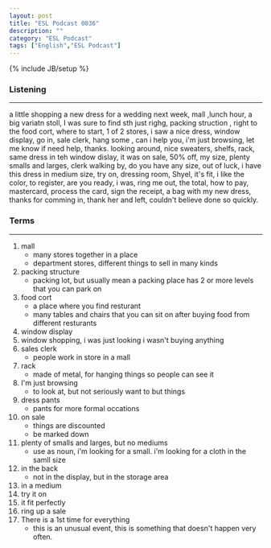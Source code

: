 ```yaml
---
layout: post
title: "ESL Podcast 0036"
description: ""
category: "ESL Podcast"
tags: ["English","ESL Podcast"]
---
```

{% include JB/setup %}

### Listening
-----
a little shopping
a new dress for a wedding next week, mall ,lunch hour, a big variatn stoll, I was sure to find sth just righg, packing struction , right to the food cort, where to start, 1 of 2 stores, i saw a nice dress, window display, go in, sale clerk, hang some , can i help you, i'm just browsing, let me know if need help, thanks. looking around, nice sweaters, shelfs, rack, same dress in teh window dislay, it was on sale, 50% off, my size, plenty smalls and larges, clerk walking by, do you have any size, out of luck, i have this dress in medium size, try on, dressing room, Shyel, it's fit, i like the color, to register, are you ready, i was, ring me out, the total, how to pay, mastercard, process the card, sign the receipt, a bag with my new dress, thanks for comming in, thank her and left, couldn't believe done so quickly. 


### Terms
--------
1. mall
    * many stores together in a place
    * department stores, different things to sell in  many kinds
2. packing structure
    * packing lot, but usually mean a packing place has 2 or more levels that you can park on
3. food cort
    * a place where you find resturant
    * many tables and chairs that you can sit on after buying food from different resturants
4. window display
5. window shopping, i was just looking i wasn't buying anything
6. sales clerk
    * people work in store in a mall
7. rack
    * made of metal, for hanging things so people can see it
8. I'm just browsing
    * to look at, but not seriously want to but things
9. dress pants
    * pants for more formal occations
10. on sale
    * things are discounted
    * be marked down
11. plenty of smalls and larges, but no mediums
    * use as noun, i'm looking for a small. i'm looking for a cloth in the samll size
12. in the back
    * not in the display, but in the storage area
13. in a medium
13. try it on
13. it fit perfectly
14. ring up a sale
15. There is a 1st time for everything
    * this is an unusual event, this is something that doesn't happen very often. 